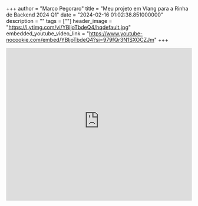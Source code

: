 +++
  author = "Marco Pegoraro"
  title = "Meu projeto em Vlang para a Rinha de Backend 2024 Q1"
  date = "2024-02-16 01:02:38.851000000"
  description = ""
  tags = [""] 
  header_image = "https://i.ytimg.com/vi/YBljoTbdeQ4/hqdefault.jpg"
  embedded_youtube_video_link = "https://www.youtube-nocookie.com/embed/YBljoTbdeQ4?si=979fQr3N1SXOCZJm"
+++

<iframe style="width: 100%;" height="415" src="https://www.youtube-nocookie.com/embed/YBljoTbdeQ4?si=979fQr3N1SXOCZJm" title="YouTube video player" frameborder="0" allow="accelerometer; autoplay; clipboard-write; encrypted-media; gyroscope; picture-in-picture; web-share" referrerpolicy="strict-origin-when-cross-origin" allowfullscreen></iframe>